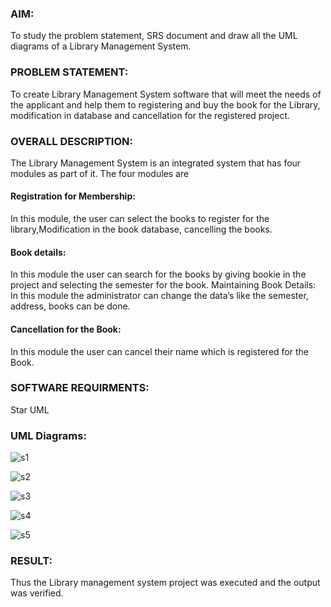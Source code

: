 
### AIM:
To study the problem statement, SRS document and draw all the UML diagrams of a Library Management System.
### PROBLEM STATEMENT:
To create Library Management System software that will meet the needs of the applicant
and help them to registering and buy the book for the Library, modification in database and
cancellation for the registered project.
### OVERALL DESCRIPTION:
The Library Management System is an integrated system that has four modules as part of
it. The four modules are
#### Registration for Membership:
In this module, the user can select the books to register for the library,Modification in the book
database, cancelling the books.
#### Book details:
In this module the user can search for the books by giving bookie in the project and selecting
the semester for the book.
Maintaining Book Details:
In this module the administrator can change the data’s like the semester, address, books can be
done.
#### Cancellation for the Book:
In this module the user can cancel their name which is registered for the Book.
### SOFTWARE REQUIRMENTS:
Star UML
### UML Diagrams:
![s1](https://github.com/pavankishore-AIDS/Library-Management/assets/94154941/15808ae9-fee3-4db0-84d8-d3489bbee507)

![s2](https://github.com/pavankishore-AIDS/Library-Management/assets/94154941/68ffe3b6-3cc6-47ec-85c5-3baf5153a854)

![s3](https://github.com/pavankishore-AIDS/Library-Management/assets/94154941/60fb5ef3-b027-4916-a739-10a168371287)

![s4](https://github.com/pavankishore-AIDS/Library-Management/assets/94154941/52eaa564-9f37-4a59-9127-102a51414cfa)

![s5](https://github.com/pavankishore-AIDS/Library-Management/assets/94154941/617e119f-c9b2-4349-b457-976e4d6315e6)

### RESULT:
Thus the Library management system project was executed and the output was verified.
